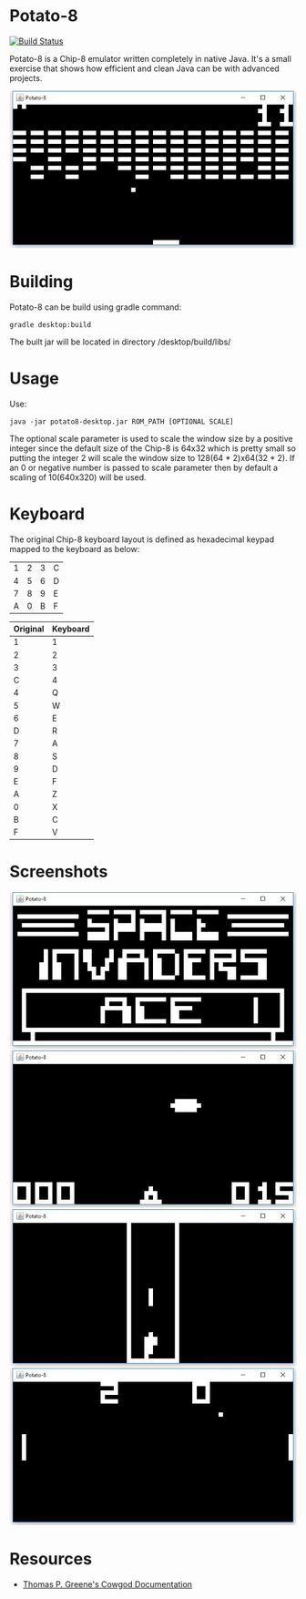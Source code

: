 # Potato-8

[![Build Status](https://travis-ci.org/gregei/Potato-8.svg?branch=master)](https://travis-ci.org/gregei/Potato-8)

Potato-8 is a Chip-8 emulator written completely in native Java. It's a small exercise that shows how efficient and clean Java can be with advanced projects.

![Potato-8 running](docs/images/screenshot5.jpg)

# Building
Potato-8 can be build using gradle command: 

    gradle desktop:build
    
The built jar will be located in directory /desktop/build/libs/

# Usage 
Use:

    java -jar potato8-desktop.jar ROM_PATH [OPTIONAL SCALE]
  
The optional scale parameter is used to scale the window size by a positive integer since the default size of the Chip-8 is 64x32 which is pretty small so putting the integer 2 will scale the window size to 128(64 * 2)x64(32 * 2). If an 0 or negative number is passed to scale parameter then by default a scaling of 10(640x320) will be used.

# Keyboard

The original Chip-8 keyboard layout is defined as hexadecimal keypad mapped to the keyboard as below:

|   |   |   |   |
|---|---|---|---|
| 1 | 2 | 3 | C |
| 4 | 5 | 6 | D |
| 7 | 8 | 9 | E |
| A | 0 | B | F |


| Original | Keyboard |
|----------|----------|
| 1        | 1        |
| 2        | 2        |
| 3        | 3        |
| C        | 4        |
| 4        | Q        |
| 5        | W        |
| 6        | E        |
| D        | R        |
| 7        | A        | 
| 8        | S        |
| 9        | D        |
| E        | F        |
| A        | Z        |
| 0        | X        |
| B        | C        |
| F        | V        |

# Screenshots

![Potato-8 running](docs/images/screenshot1.jpg)
![Potato-8 running](docs/images/screenshot2.jpg)
![Potato-8 running](docs/images/screenshot3.jpg)
![Potato-8 running](docs/images/screenshot4.jpg)

# Resources

* [Thomas P. Greene's Cowgod Documentation](http://devernay.free.fr/hacks/chip8/C8TECH10.HTM)
